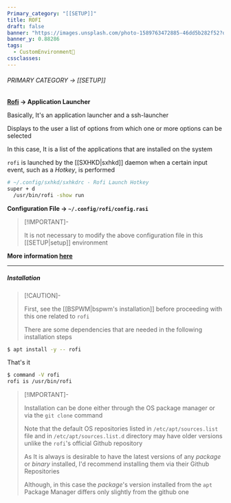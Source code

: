 ```yaml
---
Primary_category: "[[SETUP]]"
title: ROFI
draft: false
banner: "https://images.unsplash.com/photo-1589763472885-46dd5b282f52?q=80&w=1748&auto=format&fit=crop&ixlib=rb-4.0.3&ixid=M3wxMjA3fDB8MHxwaG90by1wYWdlfHx8fGVufDB8fHx8fA%3D%3D"
banner_y: 0.88286
tags:
  - CustomEnvironment🦜
cssclasses:
---
```


###### PRIMARY CATEGORY → [[SETUP]]

**[Rofi](https://github.com/davatorium/rofi) → Application Launcher**

Basically, It's an application launcher and a ssh-launcher

Displays to the user a list of options from which one or more options can be selected

In this case, It is a list of the applications that are installed on the system

`rofi` is launched by the [[SXHKD|sxhkd]] daemon when a certain input event, such as a _Hotkey_, is performed

```bash
# ~/.config/sxhkd/sxhkdrc - Rofi Launch Hotkey
super + d
  /usr/bin/rofi -show run
```

**Configuration File → `~/.config/rofi/config.rasi`**

> [!IMPORTANT]-
>
> It is not necessary to modify the above configuration file in this [[SETUP|setup]] environment

**More information [here](https://github.com/davatorium/rofi)**

---

##### Installation

> [!CAUTION]-
>
> First, see the [[BSPWM|bspwm's installation]] before proceeding with this one related to `rofi`
>
> There are some dependencies that are needed in the following installation steps
>

```bash
$ apt install -y -- rofi
```

That's it

```bash
$ command -V rofi
rofi is /usr/bin/rofi
```

> [!IMPORTANT]-
>
> Installation can be done either through the OS package manager or via the `git clone` command
>
> Note that the default OS repositories listed in `/etc/apt/sources.list` file and in `/etc/apt/sources.list.d` directory may have older versions unlike the `rofi`'s official Github repository
>
> As It is always is desirable to have the latest versions of any _package_ or _binary_ installed, I'd recommend installing them via their Github Repositories
>
> Although, in this case the _package_'s version installed from the `apt` Package Manager differs only slightly from the github one